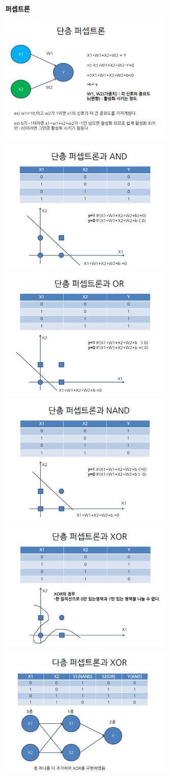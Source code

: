 ## 퍼셉트론
![p1](./img/p1.png)

![p2](./img/p2.png)<br>

![p3](./img/p3.png)<br>

![p4](./img/p4.png)<br>

![p5](./img/p5.png)<br>

![p6](./img/p6.png)<br>

